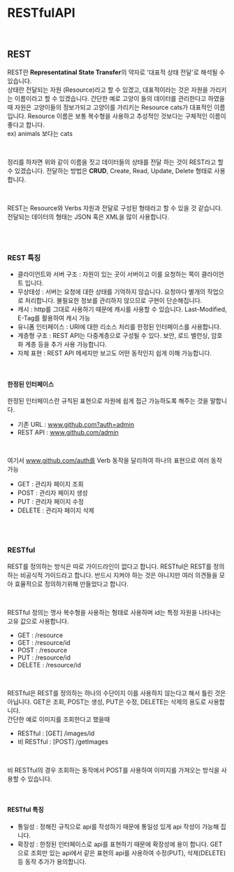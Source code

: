 # RESTfulAPI

<br>

## REST
REST란 **Representatinal State Transfer**의 약자로 '대표적 상태 전달'로 해석될 수 있습니다. <br>
상태란 전달되는 자원 (Resource)라고 할 수 있겠고, 대표적이라는 것은 자원을 가리키는 이름이라고 할 수 있겠습니다. 간단한 예로 고양이 들의 데이터를 관리한다고 하였을때 자원은 고양이들의 정보가되고 고양이를 가리키는 Resource cats가 대표적인 이름입니다. Resource 이름은 보통 복수형을 사용하고 추성적인 것보다는 구체적인 이름이 좋다고 합니다. <br>
ex) animals 보다는 cats <br>

<br>

정리를 하자면 위와 같이 이름을 짓고 데이터들의 상태를 전달 하는 것이 REST라고 할 수 있겠습니다. 전달하는 방법은 **CRUD**, Create, Read, Update, Delete 형태로 사용합니다. <br>

<br>

REST는 Resource와 Verbs 자원과 전달로 구성된 형태라고 할 수 있을 것 같습니다. 전달되는 데이터의 형태는 JSON 혹은 XML을 많이 사용합니다.<br>

<br><br>

### REST 특징
- 클라이언트와 서버 구조 : 자원이 있는 곳이 서버이고 이를 요청하는 쪽이 클라이언트 입니다.
- 무상태성 : 서버는 요청에 대한 상태를 기억하지 않습니다. 요청마다 별개의 작업으로 처리합니다. 불필요한 정보를 관리하지 않으므로 구현이 단순해집니다.
- 캐시 : http를 그대로 사용하기 때문에 캐시를 사용할 수 있습니다. Last-Modified, E-Tag를 활용하여 캐시 가능
- 유니폼 인터페이스 : URI에 대한 리소스 처리를 한정된 인터페이스를 사용합니다.
- 계층형 구조 : REST API는 다중계층으로 구성될 수 있다. 보안, 로드 밸런싱, 암호화 계층 등을 추가 사용 가능합니다.
- 자체 표현 : REST API 메세지만 보고도 어떤 동작인지 쉽게 이해 가능합니다.

<br>

#### 한정된 인터페이스
한정된 인터페이스란 규칙된 표현으로 자원에 쉽게 접근 가능하도록 해주는 것을 말합니다. <br>
- 기존 URL : www.github.com?auth=admin
- REST API : www.github.com/admin

<br>

여기서 www.github.com/auth를 Verb 동작을 달리하여 하나의 표현으로 여러 동작 가능
- GET : 관리자 페이지 조회
- POST : 관리자 페이지 생성
- PUT : 관리자 페이지 수정
- DELETE : 관리자 페이지 삭제

<br><br>
 
### RESTful
REST를 정의하는 방식은 따로 가이드라인이 없다고 합니다. RESTful은 REST를 정의하는 비공식적 가이드라고 합니다. 반드시 지켜야 하는 것은 아니지만 여러 의견들을 모아 효율적으로 정의하기위해 만들었다고 합니다. <br>

<br>

RESTful 정의는 명사 복수형을 사용하는 형태로 사용하며 id는 특정 자원을 나타내는 고유 값으로 사용합니다. <br>
- GET : /resource
- GET : /resource/id
- POST : /resource
- PUT : /resource/id
- DELETE : /resource/id

<br>

RESTful은 REST를 정의하는 하나의 수단이지 이를 사용하지 않는다고 해서 틀린 것은 아닙니다. GET은 조회, POST는 생성, PUT은 수정, DELETE는 삭제의 용도로 사용합니다.<br>
간단한 예로 이미지를 조회한다고 했을때

- RESTful : [GET] /images/id
- 비 RESTful : [POST] /getImages

<br>

비 RESTful의 경우 조회하는 동작에서 POST를 사용하여 이미지를 가져오는 방식을 사용할 수 있습니다. <br>

<br>

#### RESTful 특징
- 통일성 : 정해진 규칙으로 api를 작성하기 때문에 통일성 있게 api 작성이 가능해 집니다.
- 확장성 : 한정된 인터페이스로 api를 표현하기 때문에 확장성에 용이 합니다. GET으로 조회만 있는 api에서 같은 표현의 api를 사용하여 수정(PUT), 삭제(DELETE) 등 동작 추가가 용의합니다.

<br><br>
